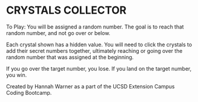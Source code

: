 # CRYSTALS COLLECTOR 

To Play:
You will be assigned a random number.
The goal is to reach that random number, and not go over or below. 

Each crystal shown has a hidden value. You will need to click the crystals to add their secret numbers
together, ultimately reaching or going over the random number that was assigned at the beginning. 

If you go over the target number, you lose.
If you land on the target number, you win.


Created by Hannah Warner as a part of the UCSD Extension Campus Coding Bootcamp. 

